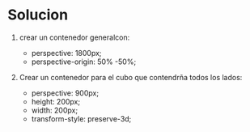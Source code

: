 # Solucion

1. crear un contenedor generalcon:
    - perspective: 1800px;
    - perspective-origin: 50% -50%;


2. Crear un contenedor para el cubo que contendrña todos los lados:
    - perspective: 900px;
    - height: 200px;
    - width: 200px;
    - transform-style: preserve-3d;